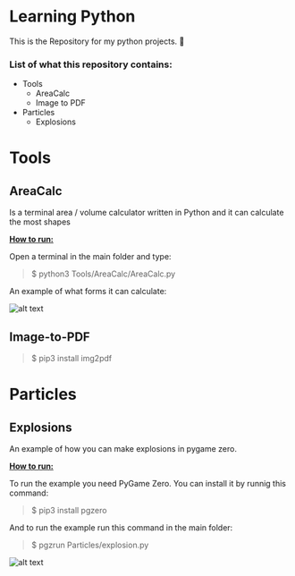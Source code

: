 # Learning Python

This is the Repository for my python projects. 🤪

### List of what this repository contains:

* Tools
  * AreaCalc
  * Image to PDF
* Particles
  * Explosions

# Tools

## AreaCalc

Is a terminal area / volume calculator written in Python and it can calculate the most shapes

<u>**How to run:**</u>

Open a terminal in the main folder and type:
>$ python3 Tools/AreaCalc/AreaCalc.py

An example of what forms it can calculate:

![alt text](https://i.imgur.com/7RR9V3Z.png "")

## Image-to-PDF

>$ pip3 install img2pdf

# Particles

## Explosions

An example of how you can make explosions in pygame zero.

<u>**How to run:**</u>

To run the example you need PyGame Zero. You can install it by runnig this command:
>$ pip3 install pgzero

And to run the example run this command in the main folder:
>$ pgzrun Particles/explosion.py

![alt text](https://i.imgur.com/ca4Bk41.png)
